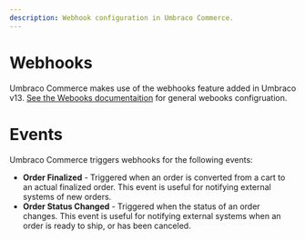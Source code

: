 ```yaml
---
description: Webhook configuration in Umbraco Commerce.
---
```


# Webhooks

Umbraco Commerce makes use of the webhooks feature added in Umbraco v13. [See the Webooks documentaition](/umbraco-cms/reference/webhooks) for general webooks configruation.

# Events

Umbraco Commerce triggers webhooks for the following events:

* **Order Finalized** - Triggered when an order is converted from a cart to an actual finalized order. This event is useful for notifying external systems of new orders.
* **Order Status Changed** - Triggered when the status of an order changes. This event is useful for notifying external systems when an order is ready to ship, or has been canceled.
